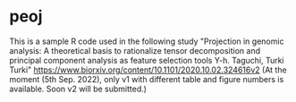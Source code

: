 # peoj
This is a sample R code used in the following study 
"Projection in genomic analysis: A theoretical basis to rationalize tensor decomposition and principal component analysis as feature selection tools
Y-h. Taguchi, Turki Turki"
https://www.biorxiv.org/content/10.1101/2020.10.02.324616v2
(At the moment (5th Sep. 2022), only v1 with different table and figure numbers is available. Soon v2 will be submitted.)
